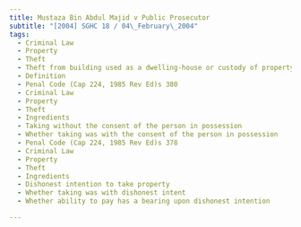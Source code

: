 ```yaml
---
title: Mustaza Bin Abdul Majid v Public Prosecutor 
subtitle: "[2004] SGHC 18 / 04\_February\_2004"
tags:
  - Criminal Law
  - Property
  - Theft
  - Theft from building used as a dwelling-house or custody of property
  - Definition
  - Penal Code (Cap 224, 1985 Rev Ed)s 380
  - Criminal Law
  - Property
  - Theft
  - Ingredients
  - Taking without the consent of the person in possession
  - Whether taking was with the consent of the person in possession
  - Penal Code (Cap 224, 1985 Rev Ed)s 378
  - Criminal Law
  - Property
  - Theft
  - Ingredients
  - Dishonest intention to take property
  - Whether taking was with dishonest intent
  - Whether ability to pay has a bearing upon dishonest intention

---
```


